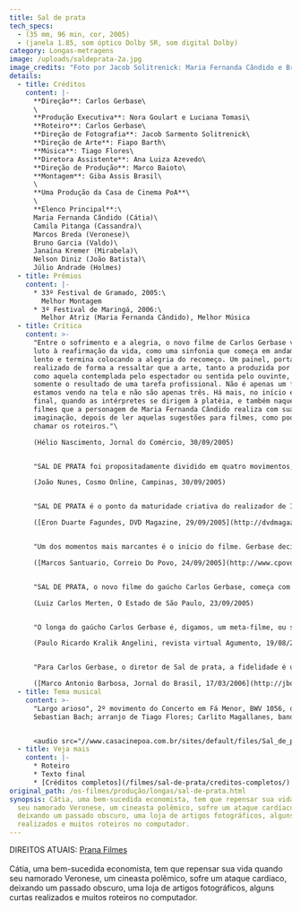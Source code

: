 ```yaml
---
title: Sal de prata
tech_specs:
  - (35 mm, 96 min, cor, 2005)
  - (janela 1.85, som óptico Dolby SR, som digital Dolby)
category: Longas-metragens
image: /uploads/saldeprata-2a.jpg
image_credits: "Foto por Jacob Solitrenick: Maria Fernanda Cândido e Bruno Garcia"
details:
  - title: Créditos
    content: |-
      **Direção**: Carlos Gerbase\
      \
      **Produção Executiva**: Nora Goulart e Luciana Tomasi\
      **Roteiro**: Carlos Gerbase\
      **Direção de Fotografia**: Jacob Sarmento Solitrenick\
      **Direção de Arte**: Fiapo Barth\
      **Música**: Tiago Flores\
      **Diretora Assistente**: Ana Luiza Azevedo\
      **Direção de Produção**: Marco Baioto\
      **Montagem**: Giba Assis Brasil\
      \
      **Uma Produção da Casa de Cinema PoA**\
      \
      **Elenco Principal**:\
      Maria Fernanda Cândido (Cátia)\
      Camila Pitanga (Cassandra)\
      Marcos Breda (Veronese)\
      Bruno Garcia (Valdo)\
      Janaína Kremer (Mirabela)\
      Nelson Diniz (João Batista)\
      Júlio Andrade (Holmes)
  - title: Prêmios
    content: |-
      * 33º Festival de Gramado, 2005:\
        Melhor Montagem
      * 3º Festival de Maringá, 2006:\
        Melhor Atriz (Maria Fernanda Cândido), Melhor Música
  - title: Crítica
    content: >-
      "Entre o sofrimento e a alegria, o novo filme de Carlos Gerbase vai do
      luto à reafirmação da vida, como uma sinfonia que começa em andamento
      lento e termina colocando a alegria do recomeço. Um painel, portanto,
      realizado de forma a ressaltar que a arte, tanto a produzida por alguém
      como aquela contemplada pelo espectador ou sentida pelo ouvinte, não é
      somente o resultado de uma tarefa profissional. Não é apenas um filme que
      estamos vendo na tela e não são apenas três. Há mais, no início e no
      final, quando as intérpretes se dirigem à platéia, e também naqueles
      filmes que a personagem de Maria Fernanda Cândido realiza com sua
      imaginação, depois de ler aquelas sugestões para filmes, como poderíamos
      chamar os roteiros."\

      (Hélio Nascimento, Jornal do Comércio, 30/09/2005)


      "SAL DE PRATA foi propositadamente dividido em quatro movimentos, como uma sinfonia - o que permite colocar, como disse o próprio diretor, a trilha sonora como personagem. De fato, a trilha, baseada em peças românticas de compositores como Bach, Edward Grieg, Mendelsshon e Tchaikovsky, entre outros, é responsável por alguns dos bons momentos do filme, não só pela qualidade das músicas, mas pela maneira como está intimamente atrelada à história."\

      (João Nunes, Cosmo Online, Campinas, 30/09/2005)


      "SAL DE PRATA é o ponto da maturidade criativa do realizador de INVERNO (1983) e TOLERÂNCIA (2000). É cinematograficamente sua obra mais avançada; infelizmente caiu num tempo em que se prefere louvar a mediocridade e tachar qualquer invenção de pretensão: Gerbase sabe o cinema que quer fazer e o faz com uma naturalidade que escapa à miopia de alguns. É um belo filme no momento errado do cinema brasileiro. (...) A teia de filmes dentro do filme se mistura com as teias amorosas sem nenhum esforço narrativo, pois Gerbase domina seu ofício; apesar de falar da confusão das cabeças das pessoas, Gerbase em momento algum perde o fio de seu raciocínio estético, oferecendo ao espectador um espetáculo tão sinuoso quanto claro em seu descortinar de metáforas visuais."\

      ([Eron Duarte Fagundes, DVD Magazine, 29/09/2005](http://dvdmagazine.virgula.com.br/Fala_Eron/sal_de_prata.htm))


      "Um dos momentos mais marcantes é o início do filme. Gerbase decidiu impactar com uma cena que merece ser vista desde seu primeiro momento. Bem bolado, o momento cria uma cumplicidade com o espectador que vai além do discurso visual, que se mostra vigoroso, mas que também dá espaço para uma inteligente seqüência narrativa. Para isso contou com o talento, com a sensualidade e com a simpatia de Camila Pitanga."\

      ([Marcos Santuario, Correio Do Povo, 24/09/2005](http://www.cpovo.net/jornal/ftarde/n305/html/04o9amor.htm))


      "SAL DE PRATA, o novo filme do gaúcho Carlos Gerbase, começa com uma cena em que Camila Pitanga fala para a câmera, encara o espectador, a voz torna-se arfante, ela olha para baixo e geme. É sexo oral. Gerbase filmou um orgasmo usando só a sugestão. É um trabalho forte de Camila. (...) É um plano-seqüência desde logo antológico, de um efeito comparável - guardadas as diferenças de época - ao célebre nu frontal de Norma Bengell em Os Cafajestes, de Ruy Guerra."\

      (Luiz Carlos Merten, O Estado de São Paulo, 23/09/2005)


      "O longa do gaúcho Carlos Gerbase é, digamos, um meta-filme, ou seja, faz a linha do cinema que comenta o próprio fazer cinema. Por conta disso, a cena inicial de uma belíssima Camila Pitanga falando à câmera sobre o cinema em poses orgásticas é uma bom abre-alas do teor de SAL DE PRATA. Um dos grandes méritos de Gerbase é a direção de atores. Maria Fernanda Cândido está muito bem no papel da viúva que descobre roteiros perdidos no computador de um cineasta."\

      (Paulo Ricardo Kralik Angelini, revista virtual Agumento, 19/08/2005)


      "Para Carlos Gerbase, o diretor de Sal de prata, a fidelidade é um fetiche. Seu longa anterior, TOLERÂNCIA, abordava a questão explicitamente, centrado no contexto do matrimônio. Este filme (que teve o lançamento no Rio adiado várias vezes desde o fim do ano passado) retoma o debate e adiciona uma variante: discute-se não só a traição conjugal, mas também a fidelidade à arte do cinema."\

      ([Marco Antonio Barbosa, Jornal do Brasil, 17/03/2006](http://jbonline.terra.com.br/jb/papel/cadernos/programa/2006/03/16/jorcolama20060316002.html))
  - title: Tema musical
    content: >-
      "Largo arioso", 2º movimento do Concerto em Fá Menor, BWV 1056, de Johann
      Sebastian Bach; arranjo de Tiago Flores; Carlito Magallanes, bandoneon


      <audio src="//www.casacinepoa.com.br/sites/default/files/Sal_de_prata.mp3" controls />
  - title: Veja mais
    content: |-
      * Roteiro
      * Texto final
      * [Créditos completos](/filmes/sal-de-prata/creditos-completos/)
original_path: /os-filmes/produção/longas/sal-de-prata.html
synopsis: Cátia, uma bem-sucedida economista, tem que repensar sua vida quando
  seu namorado Veronese, um cineasta polêmico, sofre um ataque cardíaco,
  deixando um passado obscuro, uma loja de artigos fotográficos, alguns curtas
  realizados e muitos roteiros no computador.
---
```

DIREITOS ATUAIS: [Prana Filmes](https://www.pranafilmes.com.br/)\
\
Cátia, uma bem-sucedida economista, tem que repensar sua vida quando seu namorado Veronese, um cineasta polêmico, sofre um ataque cardíaco, deixando um passado obscuro, uma loja de artigos fotográficos, alguns curtas realizados e muitos roteiros no computador.